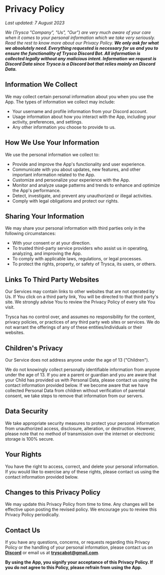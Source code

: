 # Privacy Policy

*Last updated: 7 August 2023*

_We (Trysca "Company", "Us", "Our") are very much aware of your care when it comes to your personal information which we take very seriously. Read the rest to know more about our Privacy Policy. **We only ask for what we absolutely need. Everything requested is necessary for us and you to ensure the functionality of Trysca Discord Bot. All information is collected legally without any malicious intent. Information we request is Discord Data since Trysca is a Discord bot that relies mainly on Discord Data.**_

## Information We Collect

We may collect certain personal information about you when you use the App. The types of information we collect may include:
- Your username and profile information from your Discord account.
- Usage information about how you interact with the App, including your activity, preferences, and settings.
- Any other information you choose to provide to us.

## How We Use Your Information

We use the personal information we collect to:
- Provide and improve the App's functionality and user experience.
- Communicate with you about updates, new features, and other important information related to the App.
- Customize and personalize your experience with the App.
- Monitor and analyze usage patterns and trends to enhance and optimize the App's performance.
- Detect, investigate, and prevent any unauthorized or illegal activities.
- Comply with legal obligations and protect our rights.

## Sharing Your Information

We may share your personal information with third parties only in the following circumstances:
- With your consent or at your direction.
- To trusted third-party service providers who assist us in operating, analyzing, and improving the App.
- To comply with applicable laws, regulations, or legal processes.
- To protect the rights, property, or safety of Trysca, its users, or others.

## Links To Third Party Websites

Our Services may contain links to other websites that are not operated by Us. If You click on a third party link, You will be directed to that third party's site. We strongly advise You to review the Privacy Policy of every site You visit.

Trysca has no control over, and assumes no responsibility for the content, privacy policies, or practices of any third party web sites or services. We do not warrant the offerings of any of these entities/individuals or their websites.

## Children's Privacy

Our Service does not address anyone under the age of 13 ("Children").

We do not knowingly collect personally identifiable information from anyone under the age of 13. If you are a parent or guardian and you are aware that your Child has provided us with Personal Data, please contact us using the contact information provided below. If we become aware that we have collected Personal Data from children without verification of parental consent, we take steps to remove that information from our servers.

## Data Security

We take appropriate security measures to protect your personal information from unauthorized access, disclosure, alteration, or destruction. However, please note that no method of transmission over the internet or electronic storage is 100% secure.

## Your Rights

You have the right to access, correct, and delete your personal information. If you would like to exercise any of these rights, please contact us using the contact information provided below.

## Changes to this Privacy Policy

We may update this Privacy Policy from time to time. Any changes will be effective upon posting the revised policy. We encourage you to review this Privacy Policy periodically.

## Contact Us

If you have any questions, concerns, or requests regarding this Privacy Policy or the handling of your personal information, please contact us on **[Discord](https://discord.gg/egvmz5NjSZ)** or email us at **tryscabot@gmail.com**.

**By using the App, you signify your acceptance of this Privacy Policy. If you do not agree to this Policy, please refrain from using the App.**
